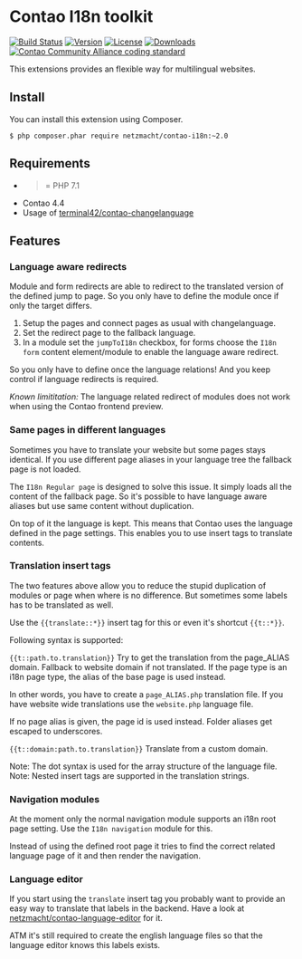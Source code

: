 Contao I18n toolkit
==================

[![Build Status](http://img.shields.io/travis/netzmacht/contao-i18n/master.svg?style=flat-square)](https://travis-ci.org/netzmacht/contao-i18n)
[![Version](http://img.shields.io/packagist/v/netzmacht/contao-i18n.svg?style=flat-square)](http://packagist.com/packages/netzmacht/contao-i18n)
[![License](http://img.shields.io/packagist/l/netzmacht/contao-i18n.svg?style=flat-square)](http://packagist.com/packages/netzmacht/contao-i18n)
[![Downloads](http://img.shields.io/packagist/dt/netzmacht/contao-i18n.svg?style=flat-square)](http://packagist.com/packages/netzmacht/contao-i18n)
[![Contao Community Alliance coding standard](http://img.shields.io/badge/cca-coding_standard-red.svg?style=flat-square)](https://github.com/contao-community-alliance/coding-standard)

This extensions provides an flexible way for multilingual websites.

Install
-------

You can install this extension using Composer.

```
$ php composer.phar require netzmacht/contao-i18n:~2.0
```

Requirements
------------

 * >= PHP 7.1
 * Contao 4.4 
 * Usage of [terminal42/contao-changelanguage](https://github.com/terminal42/contao-changelanguage)
 
Features
--------

### Language aware redirects

Module and form redirects are able to redirect to the translated version of the defined jump to page. So you only have 
to define the module once if only the target differs.

 1. Setup the pages and connect pages as usual with changelanguage.
 2. Set the redirect page to the fallback language.
 3. In a module set the `jumpToI18n` checkbox, for forms choose the `I18n form` content element/module to enable the 
    language aware redirect.

So you only have to define once the language relations! And you keep control if language redirects is required.

*Known limititation:* The language related redirect of modules does not work when using the Contao frontend preview. 

### Same pages in different languages

Sometimes you have to translate your website but some pages stays identical. If you use different page aliases in your 
language tree the fallback page is not loaded. 

The `I18n Regular page` is designed to solve this issue. It simply loads all the content of the fallback page. So it's 
possible to have language aware aliases but use same content without duplication. 

On top of it the language is kept. This means that Contao uses the language defined in the page settings. This enables
 you to use insert tags to translate contents.
 
### Translation insert tags

The two features above allow you to reduce the stupid duplication of modules or page when where is no difference. But 
sometimes some labels has to be translated as well. 

Use the `{{translate::*}}` insert tag for this or even it's shortcut `{{t::*}}`.

Following syntax is supported:

`{{t::path.to.translation}}`
Try to get the translation from the page_ALIAS domain. Fallback to website domain if not translated. If the page
type is an i18n page type, the alias of the base page is used instead.

In other words, you have to create a `page_ALIAS.php` translation file. If you have website wide translations use the 
`website.php` language file.

If no page alias is given, the page id is used instead. Folder aliases get escaped to underscores.

`{{t::domain:path.to.translation}}`
Translate from a custom domain.

Note: The dot syntax is used for the array structure of the language file.
Note: Nested insert tags are supported in the translation strings.

### Navigation modules

At the moment only the normal navigation module supports an i18n root page setting. Use the `I18n navigation` module for
this. 

Instead of using the defined root page it tries to find the correct related language page of it and then render the 
navigation.

### Language editor

If you start using the `translate` insert tag you probably want to provide an easy way to translate that labels in the 
backend. Have a look at [netzmacht/contao-language-editor](https://github.com/netzmacht/contao-language-editor) for it.

ATM it's still required to create the english language files so that the language editor knows this labels exists.
